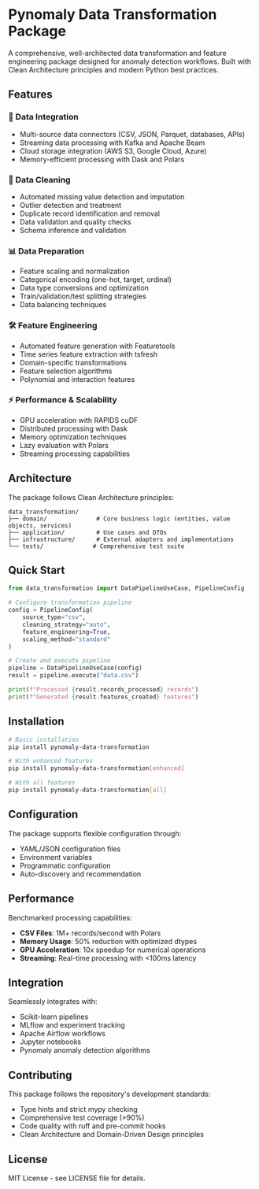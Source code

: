 # Pynomaly Data Transformation Package

A comprehensive, well-architected data transformation and feature engineering package designed for anomaly detection workflows. Built with Clean Architecture principles and modern Python best practices.

## Features

### 🔄 Data Integration
- Multi-source data connectors (CSV, JSON, Parquet, databases, APIs)
- Streaming data processing with Kafka and Apache Beam
- Cloud storage integration (AWS S3, Google Cloud, Azure)
- Memory-efficient processing with Dask and Polars

### 🧹 Data Cleaning
- Automated missing value detection and imputation
- Outlier detection and treatment
- Duplicate record identification and removal
- Data validation and quality checks
- Schema inference and validation

### 📊 Data Preparation
- Feature scaling and normalization
- Categorical encoding (one-hot, target, ordinal)
- Data type conversions and optimization
- Train/validation/test splitting strategies
- Data balancing techniques

### 🛠️ Feature Engineering
- Automated feature generation with Featuretools
- Time series feature extraction with tsfresh
- Domain-specific transformations
- Feature selection algorithms
- Polynomial and interaction features

### ⚡ Performance & Scalability
- GPU acceleration with RAPIDS cuDF
- Distributed processing with Dask
- Memory optimization techniques
- Lazy evaluation with Polars
- Streaming processing capabilities

## Architecture

The package follows Clean Architecture principles:

```
data_transformation/
├── domain/              # Core business logic (entities, value objects, services)
├── application/         # Use cases and DTOs
├── infrastructure/      # External adapters and implementations
└── tests/              # Comprehensive test suite
```

## Quick Start

```python
from data_transformation import DataPipelineUseCase, PipelineConfig

# Configure transformation pipeline
config = PipelineConfig(
    source_type="csv",
    cleaning_strategy="auto",
    feature_engineering=True,
    scaling_method="standard"
)

# Create and execute pipeline
pipeline = DataPipelineUseCase(config)
result = pipeline.execute("data.csv")

print(f"Processed {result.records_processed} records")
print(f"Generated {result.features_created} features")
```

## Installation

```bash
# Basic installation
pip install pynomaly-data-transformation

# With enhanced features
pip install pynomaly-data-transformation[enhanced]

# With all features
pip install pynomaly-data-transformation[all]
```

## Configuration

The package supports flexible configuration through:
- YAML/JSON configuration files
- Environment variables
- Programmatic configuration
- Auto-discovery and recommendation

## Performance

Benchmarked processing capabilities:
- **CSV Files**: 1M+ records/second with Polars
- **Memory Usage**: 50% reduction with optimized dtypes
- **GPU Acceleration**: 10x speedup for numerical operations
- **Streaming**: Real-time processing with <100ms latency

## Integration

Seamlessly integrates with:
- Scikit-learn pipelines
- MLflow and experiment tracking
- Apache Airflow workflows
- Jupyter notebooks
- Pynomaly anomaly detection algorithms

## Contributing

This package follows the repository's development standards:
- Type hints and strict mypy checking
- Comprehensive test coverage (>90%)
- Code quality with ruff and pre-commit hooks
- Clean Architecture and Domain-Driven Design principles

## License

MIT License - see LICENSE file for details.